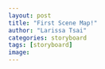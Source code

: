 ```yaml
---
layout: post
title: "First Scene Map!"
author: "Larissa Tsai"
categories: storyboard
tags: [storyboard]
image: 
---
```



